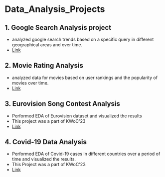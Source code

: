 # Data_Analysis_Projects


## 1. Google Search Analysis project
 - analyzed google search trends based on a specific query in different geographical areas and over time.
 - [Link](https://github.com/mariam7084/Data_Analysis_Projects/blob/879bf1bab95cbd47529734eb94c1030b14257173/Google%20Search%20Analysis%20Project1.ipynb)

 ## 2. Movie Rating Analysis
 - analyzed data for movies based on user rankings and the popularity of movies over time.
 - [Link](https://github.com/mariam7084/Data_Analysis_Projects/blob/879bf1bab95cbd47529734eb94c1030b14257173/Movie%20Rating%20Analysis%20Project.ipynb)
 

 ## 3. Eurovision Song Contest Analysis
 - Performed EDA of Eurovision dataset and visualized the results
 - This project was a part of KWoC'23
 - [Link](https://github.com/abhisheks008/ML-Crate/tree/3e30972180ef4df0c3949883edfdb0d343077252/Eurovision%20Song%20Contest%20Analysis)


 ## 4. Covid-19 Data Analysis
 - Performed EDA of Covid-19 cases in different countries over a period of time and visualized the results.
 - This Project was a part of KWoC'23
 - [Link](https://github.com/mariam7084/ML-ProjectKart/tree/b709fe6588ae1875c7c5580436e974da19d69193/Covid-19%20Data%20Analysis/Mariam)
